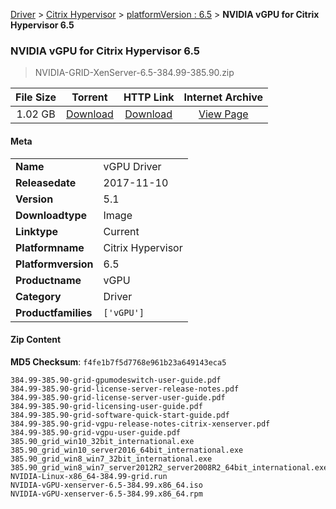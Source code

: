 
[Driver](/README.md)  >  [Citrix Hypervisor](/index/Driver/Citrix_Hypervisor.md)  >  [platformVersion : 6.5](/index/Driver/Citrix_Hypervisor/6.5.md)  >  **NVIDIA vGPU for Citrix Hypervisor 6.5**


###    NVIDIA vGPU for Citrix Hypervisor 6.5

> NVIDIA-GRID-XenServer-6.5-384.99-385.90.zip   


| **File Size** | **Torrent**  | **HTTP Link** | **Internet Archive** |
|:-------------:|:------------:|:-------------:|:--------------------:|
| 1.02 GB |  [Download](https://archive.org/download/nvgpu_NVIDIA-GRID-XenServer-6.5-384.99-385.90.zip/nvgpu_NVIDIA-GRID-XenServer-6.5-384.99-385.90.zip_archive.torrent)       | [Download](https://archive.org/compress/nvgpu_NVIDIA-GRID-XenServer-6.5-384.99-385.90.zip) | [View Page](https://archive.org/details/nvgpu_NVIDIA-GRID-XenServer-6.5-384.99-385.90.zip)       |

#### Meta

<table>
<tr><td><strong>Name</strong></td><td>vGPU Driver</td></tr>
<tr><td><strong>Releasedate</strong></td><td>2017-11-10</td></tr>
<tr><td><strong>Version</strong></td><td>5.1</td></tr>
<tr><td><strong>Downloadtype</strong></td><td>Image</td></tr>
<tr><td><strong>Linktype</strong></td><td>Current</td></tr>
<tr><td><strong>Platformname</strong></td><td>Citrix Hypervisor</td></tr>
<tr><td><strong>Platformversion</strong></td><td>6.5</td></tr>
<tr><td><strong>Productname</strong></td><td>vGPU</td></tr>
<tr><td><strong>Category</strong></td><td>Driver</td></tr>
<tr><td><strong>Productfamilies</strong></td><td><code>['vGPU']</code></td></tr>
</table>

#### Zip Content

**MD5 Checksum**: `f4fe1b7f5d7768e961b23a649143eca5`

```text
384.99-385.90-grid-gpumodeswitch-user-guide.pdf
384.99-385.90-grid-license-server-release-notes.pdf
384.99-385.90-grid-license-server-user-guide.pdf
384.99-385.90-grid-licensing-user-guide.pdf
384.99-385.90-grid-software-quick-start-guide.pdf
384.99-385.90-grid-vgpu-release-notes-citrix-xenserver.pdf
384.99-385.90-grid-vgpu-user-guide.pdf
385.90_grid_win10_32bit_international.exe
385.90_grid_win10_server2016_64bit_international.exe
385.90_grid_win8_win7_32bit_international.exe
385.90_grid_win8_win7_server2012R2_server2008R2_64bit_international.exe
NVIDIA-Linux-x86_64-384.99-grid.run
NVIDIA-vGPU-xenserver-6.5-384.99.x86_64.iso
NVIDIA-vGPU-xenserver-6.5-384.99.x86_64.rpm
```
